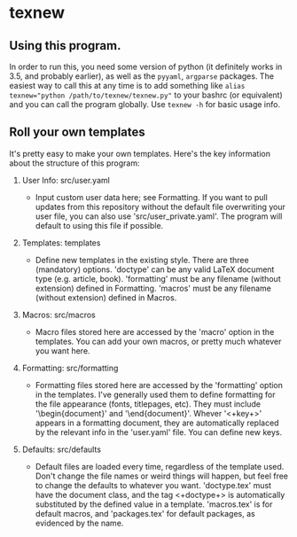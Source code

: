 # texnew

## Using this program.
In order to run this, you need some version of python (it definitely works in 3.5, and probably earlier), as well as the `pyyaml`, `argparse` packages. The easiest way to call this at any time is to add something like `alias texnew="python /path/to/texnew/texnew.py"` to your bashrc (or equivalent) and you can call the program globally. Use `texnew -h` for basic usage info.

## Roll your own templates
It's pretty easy to make your own templates. Here's the key information about the structure of this program:
1. User Info: src/user.yaml
    - Input custom user data here; see Formatting. If you want to pull updates from this repository without the default file overwriting your user file, you can also use 'src/user\_private.yaml'. The program will default to using this file if possible.

2. Templates: templates
    - Define new templates in the existing style. There are three (mandatory) options. 'doctype' can be any valid LaTeX document type (e.g. article, book). 'formatting' must be any filename (without extension) defined in Formatting. 'macros' must be any filename (without extension) defined in Macros.

2. Macros: src/macros
    - Macro files stored here are accessed by the 'macro' option in the templates. You can add your own macros, or pretty much whatever you want here.

3. Formatting: src/formatting
    - Formatting files stored here are accessed by the 'formatting' option in the templates. I've generally used them to define formatting for the file appearance (fonts, titlepages, etc). They must include '\begin{document}' and '\end{document}'. Whever '<+key+>' appears in a formatting document, they are automatically replaced by the relevant info in the 'user.yaml' file. You can define new keys.

4. Defaults: src/defaults
    - Default files are loaded every time, regardless of the template used. Don't change the file names or weird things will happen, but feel free to change the defaults to whatever you want. 'doctype.tex' must have the document class, and the tag <+doctype+> is automatically substituted by the defined value in a template. 'macros.tex' is for default macros, and 'packages.tex' for default packages, as evidenced by the name.
